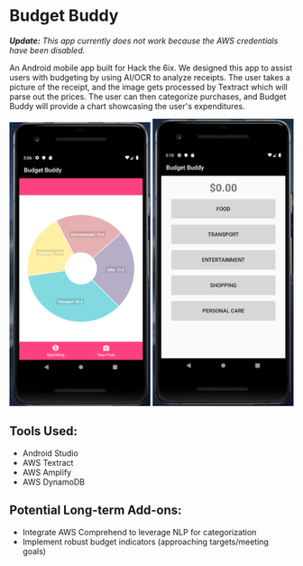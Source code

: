# Budget Buddy

***Update:** This app currently does not work because the AWS credentials have been disabled.*

An Android mobile app built for Hack the 6ix. We designed this app to assist users with budgeting by using AI/OCR to analyze receipts. The user takes a picture of the receipt, and the image gets processed by Textract which will parse out the prices. The user can then categorize purchases, and Budget Buddy will provide a chart showcasing the user's expenditures.

<p align="center">
    <img src="./screenshots/1.png" width="250"> <img src="./screenshots/2.png" width="250">
<p>

## Tools Used:
- Android Studio
- AWS Textract
- AWS Amplify
- AWS DynamoDB

## Potential Long-term Add-ons:
- Integrate AWS Comprehend to leverage NLP for categorization
- Implement robust budget indicators (approaching targets/meeting goals)

